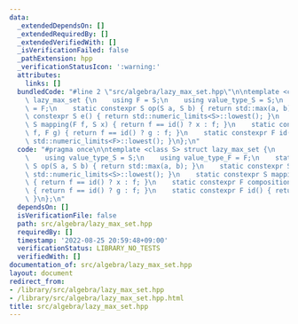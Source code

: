 ```yaml
---
data:
  _extendedDependsOn: []
  _extendedRequiredBy: []
  _extendedVerifiedWith: []
  _isVerificationFailed: false
  _pathExtension: hpp
  _verificationStatusIcon: ':warning:'
  attributes:
    links: []
  bundledCode: "#line 2 \"src/algebra/lazy_max_set.hpp\"\n\ntemplate <class S> struct\
    \ lazy_max_set {\n    using F = S;\n    using value_type_S = S;\n    using value_type_F\
    \ = F;\n    static constexpr S op(S a, S b) { return std::max(a, b); }\n    static\
    \ constexpr S e() { return std::numeric_limits<S>::lowest(); }\n    static constexpr\
    \ S mapping(F f, S x) { return f == id() ? x : f; }\n    static constexpr F composition(F\
    \ f, F g) { return f == id() ? g : f; }\n    static constexpr F id() { return\
    \ std::numeric_limits<F>::lowest(); }\n};\n"
  code: "#pragma once\n\ntemplate <class S> struct lazy_max_set {\n    using F = S;\n\
    \    using value_type_S = S;\n    using value_type_F = F;\n    static constexpr\
    \ S op(S a, S b) { return std::max(a, b); }\n    static constexpr S e() { return\
    \ std::numeric_limits<S>::lowest(); }\n    static constexpr S mapping(F f, S x)\
    \ { return f == id() ? x : f; }\n    static constexpr F composition(F f, F g)\
    \ { return f == id() ? g : f; }\n    static constexpr F id() { return std::numeric_limits<F>::lowest();\
    \ }\n};\n"
  dependsOn: []
  isVerificationFile: false
  path: src/algebra/lazy_max_set.hpp
  requiredBy: []
  timestamp: '2022-08-25 20:59:48+09:00'
  verificationStatus: LIBRARY_NO_TESTS
  verifiedWith: []
documentation_of: src/algebra/lazy_max_set.hpp
layout: document
redirect_from:
- /library/src/algebra/lazy_max_set.hpp
- /library/src/algebra/lazy_max_set.hpp.html
title: src/algebra/lazy_max_set.hpp
---
```

